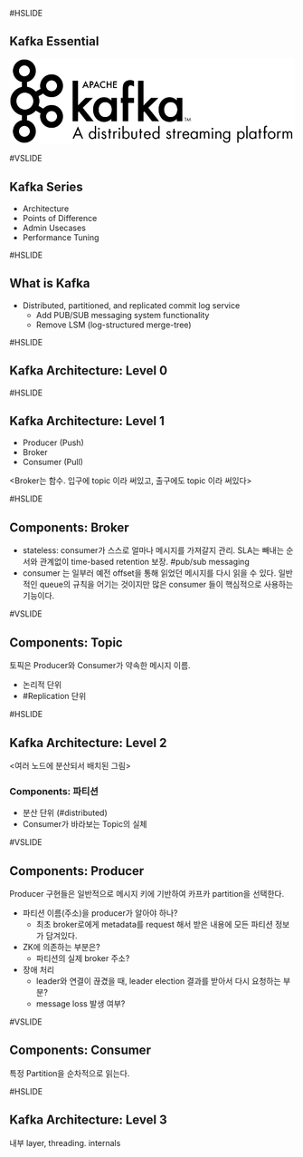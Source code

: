 #HSLIDE

## Kafka Essential

![PIC](assets/logo.png)

#VSLIDE

## Kafka Series

* Architecture
* Points of Difference
* Admin Usecases
* Performance Tuning

#HSLIDE

## What is Kafka

* Distributed, partitioned, and replicated commit log service
  * Add PUB/SUB messaging system functionality
  * Remove LSM (log-structured merge-tree)

#HSLIDE

## Kafka Architecture: Level 0

<picture in hadoop ecosystem>

#HSLIDE

## Kafka Architecture: Level 1

* Producer (Push)
* Broker
* Consumer (Pull)

<Broker는 함수. 입구에 topic 이라 써있고, 출구에도 topic 이라 써있다>

#HSLIDE

## Components: Broker

* stateless: consumer가 스스로 얼마나 메시지를 가져갈지 관리. SLA는 빼내는 순서와 관계없이 time-based retention 보장. #pub/sub messaging
* consumer 는 일부러 예전 offset을 통해 읽었던 메시지를 다시 읽을 수 있다. 일반적인 queue의 규칙을 어기는 것이지만 많은 consumer 들이 핵심적으로 사용하는 기능이다.


#VSLIDE
## Components: Topic

토픽은 Producer와 Consumer가 약속한 메시지 이름. 

* 논리적 단위
* #Replication 단위


#HSLIDE
## Kafka Architecture: Level 2

<여러 노드에 분산되서 배치된 그림>

### Components: 파티션

* 분산 단위 (#distributed)
* Consumer가 바라보는 Topic의 실체


#VSLIDE
## Components: Producer

Producer 구현들은 일반적으로 메시지 키에 기반하여 카프카 partition을 선택한다.
* 파티션 이름(주소)을 producer가 알아야 하나?
  * 최초 broker로에게 metadata를 request 해서 받은 내용에 모든 파티션 정보가 담겨있다.
* ZK에 의존하는 부분은?
  * 파티션의 실제 broker 주소?
* 장애 처리
  * leader와 연결이 끊겼을 때, leader election 결과를 받아서 다시 요청하는 부분?
  * message loss 발생 여부?


#VSLIDE
## Components: Consumer

특정 Partition을 순차적으로 읽는다.



#HSLIDE
## Kafka Architecture: Level 3

내부 layer, threading. internals


